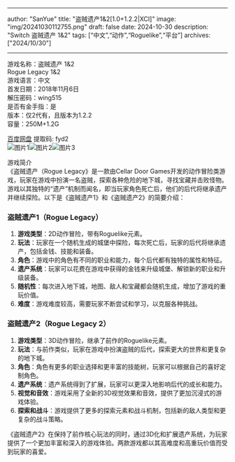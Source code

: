 
---
author: "SanYue"
title: "盗贼遗产1&2[1.0+1.2.2|XCI]"
image: "img/20241030112755.png"
draft: false
date: 2024-10-30
description: "Switch 盗贼遗产 1&2"
tags: [“中文”,“动作”,“Roguelike”,“平台”]
archives: ["2024/10/30"]

---

游戏名称：盗贼遗产 1&2   
Rogue Legacy  1&2    
游戏语言：中文  
首发日期：2018年11月6日  
解压密码：wing515  
是否有金手指：是  
版本：仅2代有，且版本为1.2.2   
容量：250M+1.2G

[百度网盘](https://pan.baidu.com/s/1gf19_IufpcjUEqO0FeMtpw) 提取码: fyd2  
![图片1](img/1b319cd613.jpg)![图片2](img/ee3d709.jpg)![图片3](img/bb5de8cdc.jpg)  

游戏简介  
《盗贼遗产（Rogue Legacy》是一款由Cellar Door Games开发的动作冒险类游戏，玩家在游戏中扮演一名盗贼，探索各种危险的地下城，寻找宝藏并击败怪物。游戏以其独特的“遗产”机制而闻名，即当玩家角色死亡后，他们的后代将继承遗产并继续探险。以下是《盗贼遗产1》和《盗贼遗产2》的简要介绍：

### 盗贼遗产1（Rogue Legacy）

1. **游戏类型**：2D动作冒险，带有Roguelike元素。
2. **玩法**：玩家在一个随机生成的城堡中探险，每次死亡后，玩家的后代将继承遗产，包括金钱、技能和装备。
3. **角色**：游戏中的角色有不同的职业和能力，每个后代都有独特的属性和特征。
4. **遗产系统**：玩家可以花费在游戏中获得的金钱来升级城堡、解锁新的职业和升级装备。
5. **随机性**：每次进入地下城，地图、敌人和宝藏都会随机生成，增加了游戏的重玩价值。
6. **难度**：游戏难度较高，需要玩家不断尝试和学习，以克服各种挑战。

### 盗贼遗产2（Rogue Legacy 2）

1. **游戏类型**：3D动作冒险，继承了前作的Roguelike元素。
2. **玩法**：与前作类似，玩家在游戏中扮演盗贼的后代，探索更大的世界和更复杂的地下城。
3. **角色**：角色有更多的职业选择和更丰富的技能树，玩家可以根据自己的喜好定制角色。
4. **遗产系统**：遗产系统得到了扩展，玩家可以更深入地影响后代的成长和能力。
5. **视觉和音效**：游戏采用了全新的3D视觉效果和音效，提供了更加沉浸式的游戏体验。
6. **探索和战斗**：游戏提供了更多的探索元素和战斗机制，包括新的敌人类型和更复杂的战斗策略。

《盗贼遗产2》在保持了前作核心玩法的同时，通过3D化和扩展遗产系统，为玩家提供了一个更加丰富和深入的游戏体验。两款游戏都以其高难度和高重玩价值而受到玩家的喜爱。
